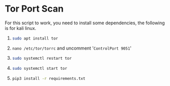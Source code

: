 # Tor Port Scan

For this script to work, you need to install some dependencies, the following is for kali linux.
  1. ```bash
     sudo apt install tor
     ```
  4. `nano /etc/tor/torrc` and uncomment '`ControlPort 9051`'
  6. ```bash
     sudo systemctl restart tor
     ```
  8. ```bash
     sudo systemctl start tor
     ```
  11. ```bash
      pip3 install -r requirements.txt
      ```
